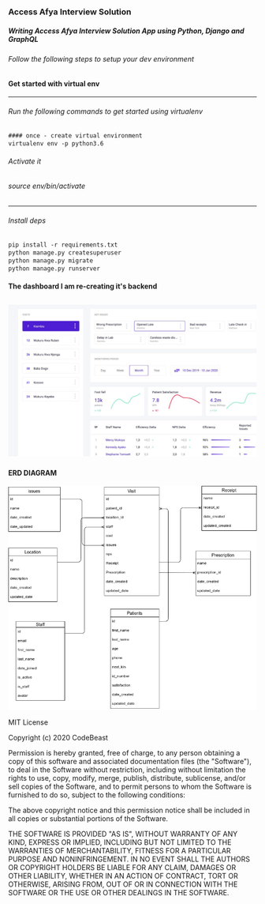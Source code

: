 ### Access Afya Interview Solution
##### Writing Access Afya Interview Solution App using Python, Django and GraphQL

###### Follow the following steps to setup your  dev environment
#### Get started with virtual env
----------------------------
###### Run the following commands to get started using virtualenv
```shell
#### once - create virtual environment
virtualenv env -p python3.6
```
###### Activate it
###### source env/bin/activate
-------------

###### Install deps
```shell
pip install -r requirements.txt
python manage.py createsuperuser
python manage.py migrate
python manage.py runserver
```
#### The dashboard I am re-creating it's backend
![alt text](Marline.png "Dashboard image")
------------
#### ERD DIAGRAM
![alt text](Visits.png "erd image")



MIT License

Copyright (c) 2020 CodeBeast

Permission is hereby granted, free of charge, to any person obtaining a copy
of this software and associated documentation files (the "Software"), to deal
in the Software without restriction, including without limitation the rights
to use, copy, modify, merge, publish, distribute, sublicense, and/or sell
copies of the Software, and to permit persons to whom the Software is
furnished to do so, subject to the following conditions:

The above copyright notice and this permission notice shall be included in all
copies or substantial portions of the Software.

THE SOFTWARE IS PROVIDED "AS IS", WITHOUT WARRANTY OF ANY KIND, EXPRESS OR
IMPLIED, INCLUDING BUT NOT LIMITED TO THE WARRANTIES OF MERCHANTABILITY,
FITNESS FOR A PARTICULAR PURPOSE AND NONINFRINGEMENT. IN NO EVENT SHALL THE
AUTHORS OR COPYRIGHT HOLDERS BE LIABLE FOR ANY CLAIM, DAMAGES OR OTHER
LIABILITY, WHETHER IN AN ACTION OF CONTRACT, TORT OR OTHERWISE, ARISING FROM,
OUT OF OR IN CONNECTION WITH THE SOFTWARE OR THE USE OR OTHER DEALINGS IN THE
SOFTWARE.

